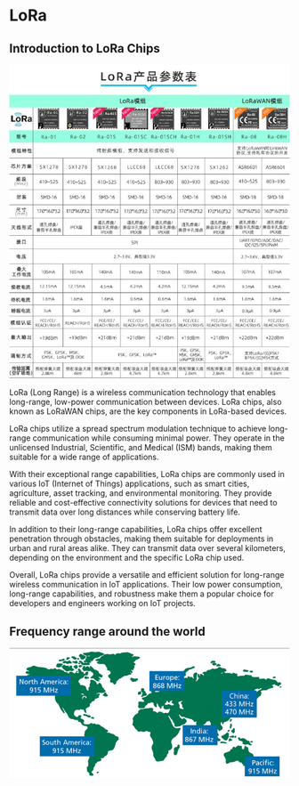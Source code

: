 # LoRa


## Introduction to LoRa Chips

![](LORA-RA-CHIPS.jpg)

LoRa (Long Range) is a wireless communication technology that enables long-range, low-power communication between devices. LoRa chips, also known as LoRaWAN chips, are the key components in LoRa-based devices.

LoRa chips utilize a spread spectrum modulation technique to achieve long-range communication while consuming minimal power. They operate in the unlicensed Industrial, Scientific, and Medical (ISM) bands, making them suitable for a wide range of applications.

With their exceptional range capabilities, LoRa chips are commonly used in various IoT (Internet of Things) applications, such as smart cities, agriculture, asset tracking, and environmental monitoring. They provide reliable and cost-effective connectivity solutions for devices that need to transmit data over long distances while conserving battery life.

In addition to their long-range capabilities, LoRa chips offer excellent penetration through obstacles, making them suitable for deployments in urban and rural areas alike. They can transmit data over several kilometers, depending on the environment and the specific LoRa chip used.

Overall, LoRa chips provide a versatile and efficient solution for long-range wireless communication in IoT applications. Their low power consumption, long-range capabilities, and robustness make them a popular choice for developers and engineers working on IoT projects.

## Frequency range around the world

![](lora-frequencies-world.jpg)
